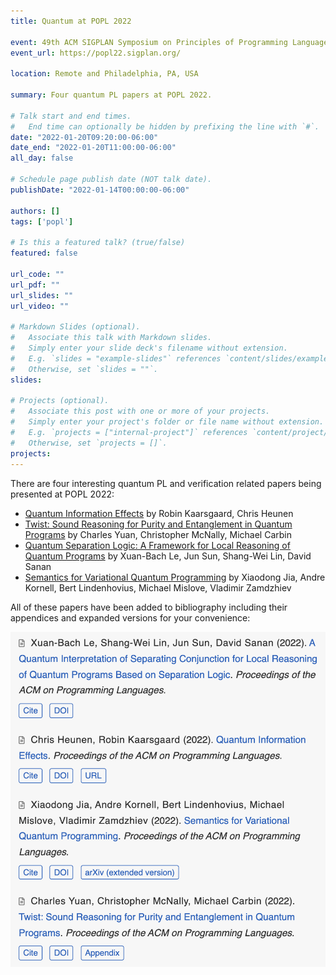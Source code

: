 ```yaml
---
title: Quantum at POPL 2022

event: 49th ACM SIGPLAN Symposium on Principles of Programming Languages (POPL 2022).
event_url: https://popl22.sigplan.org/

location: Remote and Philadelphia, PA, USA

summary: Four quantum PL papers at POPL 2022.

# Talk start and end times.
#   End time can optionally be hidden by prefixing the line with `#`.
date: "2022-01-20T09:20:00-06:00"
date_end: "2022-01-20T11:00:00-06:00"
all_day: false

# Schedule page publish date (NOT talk date).
publishDate: "2022-01-14T00:00:00-06:00"

authors: []
tags: ['popl']

# Is this a featured talk? (true/false)
featured: false

url_code: ""
url_pdf: ""
url_slides: ""
url_video: ""

# Markdown Slides (optional).
#   Associate this talk with Markdown slides.
#   Simply enter your slide deck's filename without extension.
#   E.g. `slides = "example-slides"` references `content/slides/example-slides.md`.
#   Otherwise, set `slides = ""`.
slides:

# Projects (optional).
#   Associate this post with one or more of your projects.
#   Simply enter your project's folder or file name without extension.
#   E.g. `projects = ["internal-project"]` references `content/project/deep-learning/index.md`.
#   Otherwise, set `projects = []`.
projects:
---
```


There are four interesting quantum PL and verification related papers being presented at POPL 2022:

- [Quantum Information Effects](../../publication/Heunen2022) by Robin Kaarsgaard, Chris Heunen
- [Twist: Sound Reasoning for Purity and Entanglement in Quantum Programs](../../publication/Yuan2022) by Charles Yuan, Christopher McNally, Michael Carbin
- [Quantum Separation Logic: A Framework for Local Reasoning of Quantum Programs](../../publication/Le2022) by Xuan-Bach Le, Jun Sun, Shang-Wei Lin, David Sanan
- [Semantics for Variational Quantum Programming](../../publication/Jia2022) by Xiaodong Jia, Andre Kornell, Bert Lindenhovius, Michael Mislove, Vladimir Zamdzhiev

All of these papers have been added to bibliography including their appendices and expanded versions for your convenience:

![](screenshot.png)

